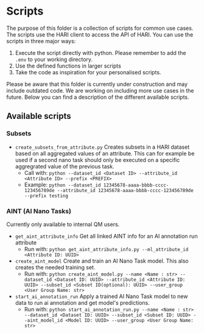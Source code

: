 # Scripts

The purpose of this folder is a collection of scripts for common use cases.
The scripts use the HARI client to access the API of HARI.
You can use the scripts in three major ways:
1. Execute the script directly with python. Please remember to add the `.env` to your working directory.
1. Use the defined functions in larger scripts
2. Take the code as inspiration for your personalised scripts.

Please be aware that this folder is currently under construction and may include outdated code.
We are working on including more use cases in the future.
Below you can find a description of the different available scripts.

## Available scripts

### Subsets

- `create_subsets_from_attribute.py` Creates subsets in a HARI dataset based on all aggregated values of an attribute.
  This can for example be used if a second nano task should only be executed on a specific aggregrated value of the previous task.
    - Call with: `python --dataset_id <Dataset ID> --attribute_id <Attribute ID> --prefix <PREFIX>`
    - Example: `python --dataset_id 12345678-aaaa-bbbb-cccc-123456789de --attribute_id 12345678-aaaa-bbbb-cccc-123456789de --prefix testing`


### AINT (AI Nano Tasks)

Currently only available to internal QM users.

- `get_aint_attribute_info` Get all linked AINT info for an AI annotation run attribute
  - Run with: `python get_aint_attribute_info.py --ml_attribute_id <Attribute ID: UUID>`
- `create_aint_model` Create and train an AI Nano Task model. This also creates the needed training set.
  - Run with: `python create_aint_model.py --name <Name : str> --dataset_id <Dataset ID: UUID> --attribute_id <Attribute ID: UUID> --subset_id <Subset ID(optional): UUID> --user_group <User Group Name: str>`
- `start_ai_annotation_run` Apply a trained AI Nano Task model to new data to run ai annotation and get model's predictions.
  - Run with: `python start_ai_annotation_run.py --name <Name : str> --dataset_id <Dataset ID: UUID> --subset_id <Subset ID: UUID> --aint_model_id <Model ID: UUID> --user_group <User Group Name: str>`
